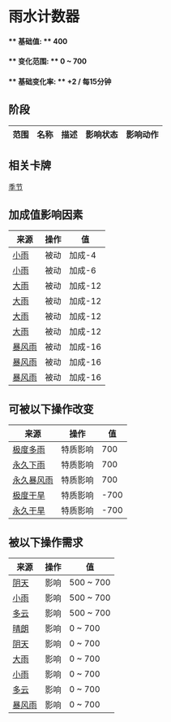 # 雨水计数器  
#### ** 基础值: ** 400   
#### ** 变化范围: ** 0 ~ 700  
#### ** 基础变化率: ** +2 / 每15分钟  
## 阶段  
范围  |  名称  |  描述  |  影响状态  |  影响动作  
----  |  ----  |  ----  |  ----  |  ----  
## 相关卡牌  
[季节](Seasons.md)  
## 加成值影响因素  
来源  |  操作  |  值  
----  |  ----  |  ----  
[小雨](TropicalIsland_LightRainStart.md)  |  被动  |  加成-4  
[小雨](TropicalIsland_LightRain.md)  |  被动  |  加成-6  
[大雨](TropicalIsland_HeavyRain.md)  |  被动  |  加成-12  
[大雨](TropicalIsland_HeavyRainInfinite.md)  |  被动  |  加成-12  
[大雨](TropicalIsland_HeavyRainLong.md)  |  被动  |  加成-12  
[大雨](TropicalIsland_HeavyRainStart.md)  |  被动  |  加成-12  
[暴风雨](TropicalIsland_Storm.md)  |  被动  |  加成-16  
[暴风雨](TropicalIsland_StormInfinite.md)  |  被动  |  加成-16  
[暴风雨](TropicalIsland_StormStart.md)  |  被动  |  加成-16  
## 可被以下操作改变  
来源  |  操作  |  值  
----  |  ----  |  ----  
[极度多雨](Pk_1_ExtremeRain.md)  |  特质影响  |  700  
[永久下雨](Pk_1_FinalRain.md)  |  特质影响  |  700  
[永久暴风雨](Pk_1_FinalStorm.md)  |  特质影响  |  700  
[极度干旱](Pk_1_ExtremeDrought.md)  |  特质影响  |  -700  
[永久干旱](Pk_1_FinalDrought.md)  |  特质影响  |  -700  
## 被以下操作需求  
来源  |  操作  |  值  
----  |  ----  |  ----  
[阴天](TropicalIsland_Cloudy.md)  |  影响  |  500 ~ 700  
[小雨](TropicalIsland_LightRain.md)  |  影响  |  500 ~ 700  
[多云](TropicalIsland_PartiallyCloudy.md)  |  影响  |  500 ~ 700  
[晴朗](TropicalIsland_Clear.md)  |  影响  |  0 ~ 700  
[阴天](TropicalIsland_Cloudy.md)  |  影响  |  0 ~ 700  
[大雨](TropicalIsland_HeavyRain.md)  |  影响  |  0 ~ 700  
[小雨](TropicalIsland_LightRain.md)  |  影响  |  0 ~ 700  
[多云](TropicalIsland_PartiallyCloudy.md)  |  影响  |  0 ~ 700  
[暴风雨](TropicalIsland_Storm.md)  |  影响  |  0 ~ 700  


<script>document.title="雨水计数器 - 卡牌生存百科 Card Survival Wiki";</script>